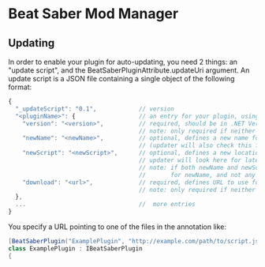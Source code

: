 # Beat Saber Mod Manager
## Updating
In order to enable your plugin for auto-updating, you need 2 things: an "update script", and the BeatSaberPluginAttribute.updateUri argument.
An update script is a JSON file containing a single object of the following format:
```javascript
{
  "_updateScript": "0.1",            // version
  "<pluginName>": {                  // an entry for your plugin, using its annotated name
    "version": "<version>",          // required, should be in .NET Version class format
                                     // note: only required if neither newName nor newScript is specified
    "newName": "<newName>",          // optional, defines a new name for the plugin (gets saved under this name) 
                                     // (updater will also check this file for this name to get latest)
    "newScript": "<newScript>",      // optional, defines a new location for the update script
                                     // updater will look here for latest version too
                                     // note: if both newName and newScript are defined, the updater will only look in newScript
                                     //       for newName, and not any other combination
    "download": "<url>",             // required, defines URL to use for downloading new version
                                     // note: only required if neither newName nor newScript is specified
  },
  ...								 //  more entries
}
```
You specify a URL pointing to one of the files in the annotation like:
```csharp
[BeatSaberPlugin("ExamplePlugin", "http://example.com/path/to/script.json")]
class ExamplePlugin : IBeatSaberPlugin
{
```